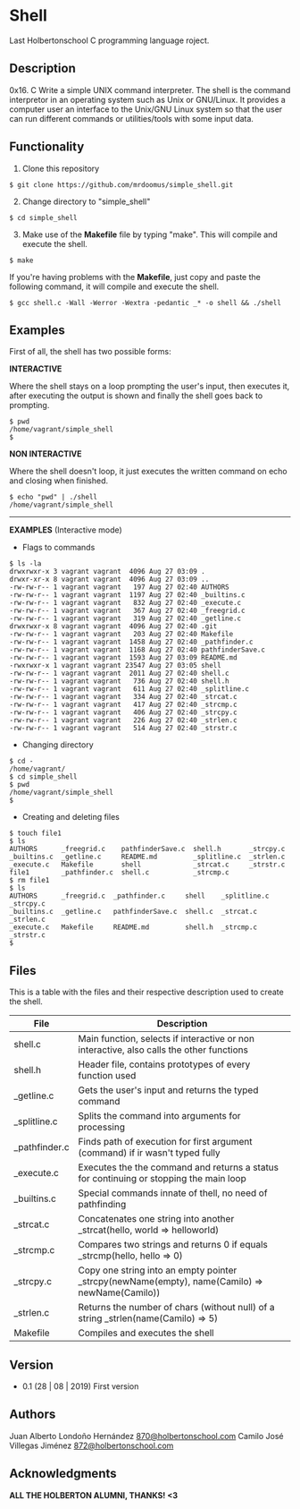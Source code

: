 # Shell

Last Holbertonschool C programming language roject.

## Description

0x16. C Write a simple UNIX command interpreter.
The shell is the command interpretor in an operating system such as Unix or GNU/Linux. It provides a computer user an interface to the Unix/GNU Linux system so that the user can run different commands or utilities/tools with some input data.

## Functionality

1. Clone this repository

```
$ git clone https://github.com/mrdoomus/simple_shell.git
```

2. Change directory to "simple_shell"

```
$ cd simple_shell
```

3. Make use of the **Makefile** file by typing "make".
This will compile and execute the shell.

```
$ make
```

If you're having problems with the **Makefile**, just copy and paste the following command, it will compile and execute the shell.

```
$ gcc shell.c -Wall -Werror -Wextra -pedantic _* -o shell && ./shell
```

## Examples

First of all, the shell has two possible forms:

**INTERACTIVE**

Where the shell stays on a loop prompting the user's input, then executes it, after executing the output is shown and finally the shell goes back to prompting.

```
$ pwd
/home/vagrant/simple_shell
$
```

**NON INTERACTIVE**

Where the shell doesn't loop, it just executes the written command on echo and closing when finished.

```
$ echo "pwd" | ./shell
/home/vagrant/simple_shell
```
---

**EXAMPLES**
(Interactive mode)

* Flags to commands

```
$ ls -la
drwxrwxr-x 3 vagrant vagrant  4096 Aug 27 03:09 .
drwxr-xr-x 8 vagrant vagrant  4096 Aug 27 03:09 ..
-rw-rw-r-- 1 vagrant vagrant   197 Aug 27 02:40 AUTHORS
-rw-rw-r-- 1 vagrant vagrant  1197 Aug 27 02:40 _builtins.c
-rw-rw-r-- 1 vagrant vagrant   832 Aug 27 02:40 _execute.c
-rw-rw-r-- 1 vagrant vagrant   367 Aug 27 02:40 _freegrid.c
-rw-rw-r-- 1 vagrant vagrant   319 Aug 27 02:40 _getline.c
drwxrwxr-x 8 vagrant vagrant  4096 Aug 27 02:40 .git
-rw-rw-r-- 1 vagrant vagrant   203 Aug 27 02:40 Makefile
-rw-rw-r-- 1 vagrant vagrant  1458 Aug 27 02:40 _pathfinder.c
-rw-rw-r-- 1 vagrant vagrant  1168 Aug 27 02:40 pathfinderSave.c
-rw-rw-r-- 1 vagrant vagrant  1593 Aug 27 03:09 README.md
-rwxrwxr-x 1 vagrant vagrant 23547 Aug 27 03:05 shell
-rw-rw-r-- 1 vagrant vagrant  2011 Aug 27 02:40 shell.c
-rw-rw-r-- 1 vagrant vagrant   736 Aug 27 02:40 shell.h
-rw-rw-r-- 1 vagrant vagrant   611 Aug 27 02:40 _splitline.c
-rw-rw-r-- 1 vagrant vagrant   334 Aug 27 02:40 _strcat.c
-rw-rw-r-- 1 vagrant vagrant   417 Aug 27 02:40 _strcmp.c
-rw-rw-r-- 1 vagrant vagrant   406 Aug 27 02:40 _strcpy.c
-rw-rw-r-- 1 vagrant vagrant   226 Aug 27 02:40 _strlen.c
-rw-rw-r-- 1 vagrant vagrant   514 Aug 27 02:40 _strstr.c
```

* Changing directory

```
$ cd -
/home/vagrant/
$ cd simple_shell
$ pwd
/home/vagrant/simple_shell
$
```

* Creating and deleting files

```
$ touch file1
$ ls
AUTHORS      _freegrid.c    pathfinderSave.c  shell.h       _strcpy.c
_builtins.c  _getline.c     README.md         _splitline.c  _strlen.c
_execute.c   Makefile       shell             _strcat.c     _strstr.c
file1        _pathfinder.c  shell.c           _strcmp.c
$ rm file1
$ ls
AUTHORS      _freegrid.c  _pathfinder.c     shell    _splitline.c  _strcpy.c
_builtins.c  _getline.c   pathfinderSave.c  shell.c  _strcat.c     _strlen.c
_execute.c   Makefile     README.md         shell.h  _strcmp.c     _strstr.c
$
```

## Files

This is a table with the files and their respective description used to create the shell.

| File | Description |
| --- | --- |
| shell.c | Main function, selects if interactive or non interactive, also calls the other functions |
| shell.h | Header file, contains prototypes of every function used |
| _getline.c | Gets the user's input and returns the typed command |
| _splitline.c | Splits the command into arguments for processing |
| _pathfinder.c | Finds path of execution for first argument (command) if ir wasn't typed fully |
| _execute.c | Executes the the command and returns a status for continuing or stopping the main loop |
| _builtins.c | Special commands innate of thell, no need of pathfinding |
| _strcat.c | Concatenates one string into another _strcat(hello, world => helloworld) |
| _strcmp.c | Compares two strings and returns 0 if equals _strcmp(hello, hello => 0) |
| _strcpy.c | Copy one string into an empty pointer _strcpy(newName(empty), name(Camilo) => newName(Camilo)) |
| _strlen.c | Returns the number of chars (without null) of a string _strlen(name(Camilo) => 5) |
| Makefile | Compiles and executes the shell |

## Version
* 0.1
(28 | 08 | 2019) First version
## Authors

Juan Alberto Londoño Hernández <870@holbertonschool.com>
Camilo José Villegas Jiménez <872@holbertonschool.com>

## Acknowledgments

**ALL THE HOLBERTON ALUMNI, THANKS! <3**
